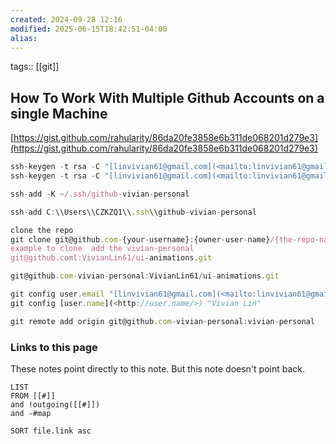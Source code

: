 ```yaml
---
created: 2024-09-28 12:16
modified: 2025-06-15T18:42:51-04:00
alias: 
---
```

tags:: [[git]]
## How To Work With Multiple Github Accounts on a single Machine

[https://gist.github.com/rahularity/86da20fe3858e6b311de068201d279e3](https://gist.github.com/rahularity/86da20fe3858e6b311de068201d279e3)

```jsx
ssh-keygen -t rsa -C "[linvivian61@gmail.com](<mailto:linvivian61@gmail.com>)" -f "github-vivian-personal"
ssh-keygen -t rsa -C "[linvivian61@gmail.com](<mailto:linvivian61@gmail.com>)" -f "github-vivian-personal"
```

```jsx
ssh-add -K ~/.ssh/github-vivian-personal
```

```jsx
ssh-add C:\\Users\\CZKZQ1\\.ssh\\github-vivian-personal
```

```jsx
clone the repo
git clone git@github.com-{your-username}:{owner-user-name}/{the-repo-name}.git
example to clone  add the vivian-personal
git@github.coml:VivianLin61/ui-animations.git
```

```jsx
git@github.com-vivian-personal:VivianLin61/ui-animations.git
```

```jsx
git config user.email "[linvivian61@gmail.com](<mailto:linvivian61@gmail.com>)"
git config [user.name](<http://user.name/>) "Vivian Lin"
```

```jsx
git remote add origin git@github.com-vivian-personal:vivian-personal
```


### Links to this page
These notes point directly to this note. But this note doesn't point back.
```dataview
LIST
FROM [[#]]
and !outgoing([[#]])
and -#map

SORT file.link asc
```



